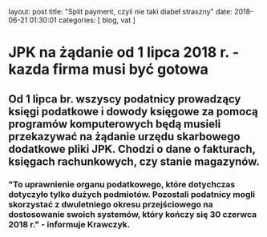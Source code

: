 layout: post
title:  "Split payment, czyli nie taki diabeł straszny"
date:   2018-06-21 01:30:01
categories: [ blog, vat ]
# JPK na żądanie od 1 lipca 2018 r. - kazda firma musi być gotowa

## Od 1 lipca br. wszyscy podatnicy prowadzący księgi podatkowe i dowody księgowe za pomocą programów komputerowych będą musieli przekazywać na żądanie urzędu skarbowego dodatkowe pliki JPK. Chodzi o dane o fakturach, księgach rachunkowych, czy stanie magazynów.

### "To uprawnienie organu podatkowego, które dotychczas dotyczyło tylko dużych podmiotów. Pozostali podatnicy mogli skorzystać z dwuletniego okresu przejściowego na dostosowanie swoich systemów, który kończy się 30 czerwca 2018 r." - informuje Krawczyk.
